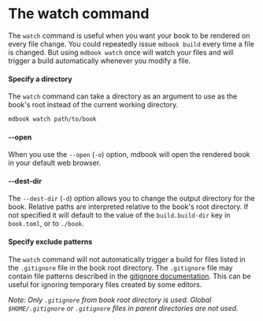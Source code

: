 # The watch command

The `watch` command is useful when you want your book to be rendered on every
file change. You could repeatedly issue `mdbook build` every time a file is
changed. But using `mdbook watch` once will watch your files and will trigger a
build automatically whenever you modify a file.

#### Specify a directory

The `watch` command can take a directory as an argument to use as the book's
root instead of the current working directory.

```bash
mdbook watch path/to/book
```

#### --open

When you use the `--open` (`-o`) option, mdbook will open the rendered book in
your default web browser.

#### --dest-dir

The `--dest-dir` (`-d`) option allows you to change the output directory for the
book. Relative paths are interpreted relative to the book's root directory. If
not specified it will default to the value of the `build.build-dir` key in
`book.toml`, or to `./book`.


#### Specify exclude patterns

The `watch` command will not automatically trigger a build for files listed in
the `.gitignore` file in the book root directory. The `.gitignore` file may
contain file patterns described in the [gitignore
documentation](https://git-scm.com/docs/gitignore). This can be useful for
ignoring temporary files created by some editors.

_Note: Only `.gitignore` from book root directory is used. Global
`$HOME/.gitignore` or `.gitignore` files in parent directories are not used._

